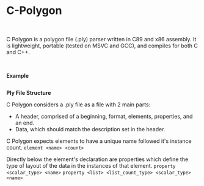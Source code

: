 # C-Polygon
<BR>

C Polygon is a polygon file (.ply) parser written in C89 and x86 assembly. It is lightweight, portable (tested on MSVC and GCC), and compiles for both C and C++.

<BR>

**Example**
```

```

**Ply File Structure**

C Polygon considers a .ply file as a file with 2 main parts:

- A header, comprised of a beginning, format, elements, properties, and an end.
- Data, which should match the description set in the header.

C Polygon expects elements to have a unique name followed it's instance count.
```element <name> <count>``` 

Directly below the element's declaration are properties which define the type of layout of the data in the instances of that element. 
```property <scalar_type> <name>```
```property <list> <list_count_type> <scalar_type> <name>```


